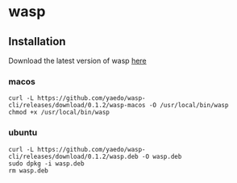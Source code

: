 # wasp

## Installation

Download the latest version of wasp [here](https://github.com/yaedo/wasp-cli/releases)

### macos

```
curl -L https://github.com/yaedo/wasp-cli/releases/download/0.1.2/wasp-macos -O /usr/local/bin/wasp
chmod +x /usr/local/bin/wasp
```

### ubuntu

```
curl -L https://github.com/yaedo/wasp-cli/releases/download/0.1.2/wasp.deb -O wasp.deb
sudo dpkg -i wasp.deb
rm wasp.deb
```
